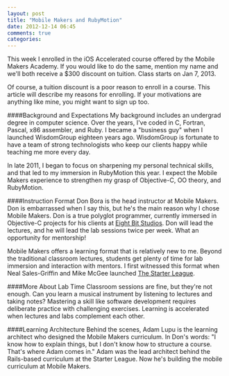 ```yaml
---
layout: post
title: "Mobile Makers and RubyMotion"
date: 2012-12-14 06:45
comments: true
categories: 
---
```


This week I enrolled in the iOS Accelerated course offered by the Mobile Makers Academy. If you would like to do the same, mention my name and we'll both receive a $300 discount on tuition. Class starts on Jan 7, 2013. 

Of course, a tuition discount is a poor reason to enroll in a course. This article will describe my reasons for enrolling. If your motivations are anything like mine, you might want to sign up too.
<!--more-->
####Background and Expectations
My background includes an undergrad degree in computer science. Over the years, I've coded in C, Fortran, Pascal, x86 assembler, and Ruby. I became a "business guy" when I launched WisdomGroup eighteen years ago. WisdomGroup is fortunate to have a team of strong technologists who keep our clients happy while teaching me more every day. 

In late 2011, I began to focus on sharpening my personal technical skills, and that led to my immersion in RubyMotion this year. I expect the Mobile Makers experience to strengthen my grasp of Objective-C, OO theory, and RubyMotion. 

####Instruction Format
Don Bora is the head instructor at Mobile Makers. Don is embarrassed when I say this, but he's the main reason why I chose Mobile Makers. Don is a true polyglot programmer, currently immersed in Objective-C projects for his clients at [Eight Bit Studios](http://eightbitstudios.com/). Don will lead the lectures, and he will lead the lab sessions twice per week. What an opportunity for mentorship!

Mobile Makers offers a learning format that is relatively new to me. Beyond the traditional classroom lectures, students get plenty of time for lab immersion and interaction with mentors. I first witnessed this format when Neal Sales-Griffin and Mike McGee launched [The Starter League](http://starterleague.com). 

####More About Lab Time
Classroom sessions are fine, but they're not enough. Can you learn a musical instrument by listening to lectures and taking notes? Mastering a skill like software development requires deliberate practice with challenging exercises. Learning is accelerated when lectures and labs complement each other. 

####Learning Architecture
Behind the scenes, Adam Lupu is the learning architect who designed the Mobile Makers curriculum. In Don's words: "I know how to explain things, but I don't know how to structure a course. That's where Adam comes in." Adam was the lead architect behind the Rails-based curriculum at the Starter League. Now he's building the mobile curriculum at Mobile Makers.


